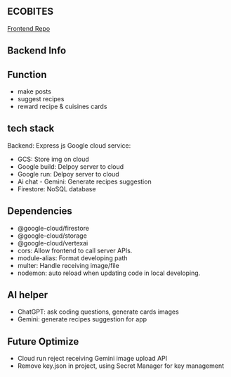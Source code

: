 ## ECOBITES

[Frontend Repo](https://github.com/vivi2393142/ecoBites-web)

## Backend Info

## Function

- make posts
- suggest recipes
- reward recipe & cuisines cards

## tech stack

Backend: Express js
Google cloud service:

- GCS: Store img on cloud
- Google build: Delpoy server to cloud
- Google run: Delpoy server to cloud
- Ai chat - Gemini: Generate recipes suggestion
- Firestore: NoSQL database

## Dependencies

- @google-cloud/firestore
- @google-cloud/storage
- @google-cloud/vertexai
- cors: Allow frontend to call server APIs.
- module-alias: Format developing path
- multer: Handle receiving image/file
- nodemon: auto reload when updating code in local developing.

## AI helper

- ChatGPT: ask coding questions, generate cards images
- Gemini: generate recipes suggestion for app

## Future Optimize

- Cloud run reject receiving Gemini image upload API
- Remove key.json in project, using Secret Manager for key management
